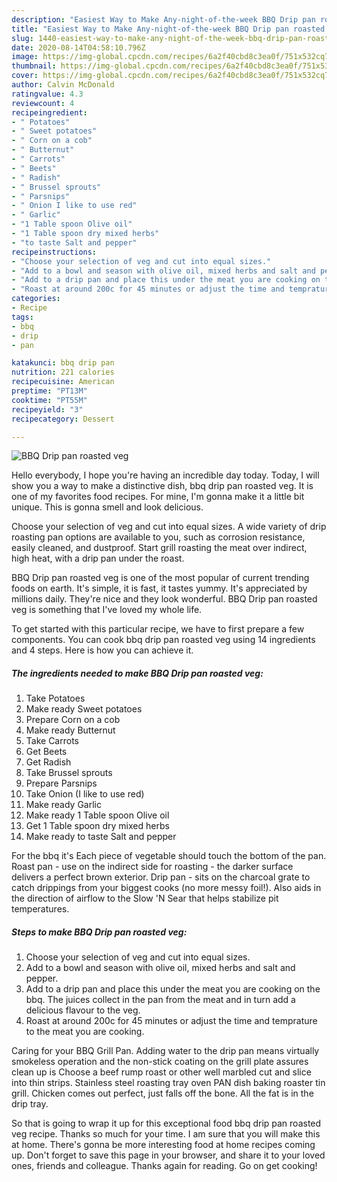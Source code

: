 ```yaml
---
description: "Easiest Way to Make Any-night-of-the-week BBQ Drip pan roasted veg"
title: "Easiest Way to Make Any-night-of-the-week BBQ Drip pan roasted veg"
slug: 1440-easiest-way-to-make-any-night-of-the-week-bbq-drip-pan-roasted-veg
date: 2020-08-14T04:58:10.796Z
image: https://img-global.cpcdn.com/recipes/6a2f40cbd8c3ea0f/751x532cq70/bbq-drip-pan-roasted-veg-recipe-main-photo.jpg
thumbnail: https://img-global.cpcdn.com/recipes/6a2f40cbd8c3ea0f/751x532cq70/bbq-drip-pan-roasted-veg-recipe-main-photo.jpg
cover: https://img-global.cpcdn.com/recipes/6a2f40cbd8c3ea0f/751x532cq70/bbq-drip-pan-roasted-veg-recipe-main-photo.jpg
author: Calvin McDonald
ratingvalue: 4.3
reviewcount: 4
recipeingredient:
- " Potatoes"
- " Sweet potatoes"
- " Corn on a cob"
- " Butternut"
- " Carrots"
- " Beets"
- " Radish"
- " Brussel sprouts"
- " Parsnips"
- " Onion I like to use red"
- " Garlic"
- "1 Table spoon Olive oil"
- "1 Table spoon dry mixed herbs"
- "to taste Salt and pepper"
recipeinstructions:
- "Choose your selection of veg and cut into equal sizes."
- "Add to a bowl and season with olive oil, mixed herbs and salt and pepper."
- "Add to a drip pan and place this under the meat you are cooking on the bbq. The juices collect in the pan from the meat and in turn add a delicious flavour to the veg."
- "Roast at around 200c for 45 minutes or adjust the time and temprature to the meat you are cooking."
categories:
- Recipe
tags:
- bbq
- drip
- pan

katakunci: bbq drip pan 
nutrition: 221 calories
recipecuisine: American
preptime: "PT13M"
cooktime: "PT55M"
recipeyield: "3"
recipecategory: Dessert

---
```



![BBQ Drip pan roasted veg](https://img-global.cpcdn.com/recipes/6a2f40cbd8c3ea0f/751x532cq70/bbq-drip-pan-roasted-veg-recipe-main-photo.jpg)

Hello everybody, I hope you're having an incredible day today. Today, I will show you a way to make a distinctive dish, bbq drip pan roasted veg. It is one of my favorites food recipes. For mine, I'm gonna make it a little bit unique. This is gonna smell and look delicious.

Choose your selection of veg and cut into equal sizes. A wide variety of drip roasting pan options are available to you, such as corrosion resistance, easily cleaned, and dustproof. Start grill roasting the meat over indirect, high heat, with a drip pan under the roast.

BBQ Drip pan roasted veg is one of the most popular of current trending foods on earth. It's simple, it is fast, it tastes yummy. It's appreciated by millions daily. They're nice and they look wonderful. BBQ Drip pan roasted veg is something that I've loved my whole life.


To get started with this particular recipe, we have to first prepare a few components. You can cook bbq drip pan roasted veg using 14 ingredients and 4 steps. Here is how you can achieve it.

<!--inarticleads1-->

##### The ingredients needed to make BBQ Drip pan roasted veg:

1. Take  Potatoes
1. Make ready  Sweet potatoes
1. Prepare  Corn on a cob
1. Make ready  Butternut
1. Take  Carrots
1. Get  Beets
1. Get  Radish
1. Take  Brussel sprouts
1. Prepare  Parsnips
1. Take  Onion (I like to use red)
1. Make ready  Garlic
1. Make ready 1 Table spoon Olive oil
1. Get 1 Table spoon dry mixed herbs
1. Make ready to taste Salt and pepper


For the bbq it&#39;s Each piece of vegetable should touch the bottom of the pan. Roast pan - use on the indirect side for roasting - the darker surface delivers a perfect brown exterior. Drip pan - sits on the charcoal grate to catch drippings from your biggest cooks (no more messy foil!). Also aids in the direction of airflow to the Slow &#39;N Sear that helps stabilize pit temperatures. 

<!--inarticleads2-->

##### Steps to make BBQ Drip pan roasted veg:

1. Choose your selection of veg and cut into equal sizes.
1. Add to a bowl and season with olive oil, mixed herbs and salt and pepper.
1. Add to a drip pan and place this under the meat you are cooking on the bbq. The juices collect in the pan from the meat and in turn add a delicious flavour to the veg.
1. Roast at around 200c for 45 minutes or adjust the time and temprature to the meat you are cooking.


Caring for your BBQ Grill Pan. Adding water to the drip pan means virtually smokeless operation and the non-stick coating on the grill plate assures clean up is Choose a beef rump roast or other well marbled cut and slice into thin strips. Stainless steel roasting tray oven PAN dish baking roaster tin grill. Chicken comes out perfect, just falls off the bone. All the fat is in the drip tray. 

So that is going to wrap it up for this exceptional food bbq drip pan roasted veg recipe. Thanks so much for your time. I am sure that you will make this at home. There's gonna be more interesting food at home recipes coming up. Don't forget to save this page in your browser, and share it to your loved ones, friends and colleague. Thanks again for reading. Go on get cooking!
